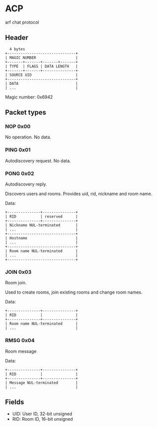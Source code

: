 # ACP

arf chat protocol

## Header

```
  4 bytes
+-------------------------------+
| MAGIC NUMBER                  |
+-------+-------+-------+-------+
| TYPE  | FLAGS | DATA LENGTH   |
+-------+-------+---------------+
| SOURCE UID                    |
+-------------------------------+
| DATA                          |
| ...                           |

```

Magic number: 0x6942

## Packet types

### NOP  0x00
No operation. No data.

### PING 0x01
Autodiscovery request. No data.

### PONG 0x02
Autodiscovery reply.

Discovers users and rooms. Provides uid, rid, nickname and room name.

Data:
```
+---------------+---------------+
| RID           | reserved      |
+---------------+---------------+
| Nickname NUL-terminated       |
| ...                           |
+-------------------------------+
| Hostname                      |
| ...                           |
+-------------------------------+
| Room name NUL-terminated      |
| ...                           |
+-------------------------------+
```

### JOIN 0x03
Room join.

Used to create rooms, join existing rooms and change room names.

Data:
```
+---------------+---------------+
| RID           |               |
+---------------+---------------+
| Room name NUL-terminated      |
| ...                           |
```

### RMSG 0x04
Room message

Data:
```
+---------------+---------------+
| RID           |               |
+---------------+---------------+
| Message NUL-terminated        |
| ...                           |
```

## Fields

- UID: User ID, 32-bit unsigned
- RID: Room ID, 16-bit unsigned


